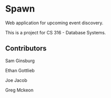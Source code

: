 # Spawn
Web application for upcoming event discovery.

This is a project for CS 316 - Database Systems.


## Contributors

Sam Ginsburg

Ethan Gottlieb

Joe Jacob

Greg Mckeon
